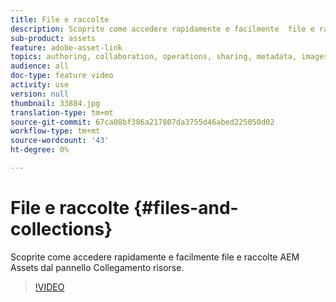 ```yaml
---
title: File e raccolte
description: Scoprite come accedere rapidamente e facilmente  file e raccolte AEM Assets dal pannello Collegamento risorse.
sub-product: assets
feature: adobe-asset-link
topics: authoring, collaboration, operations, sharing, metadata, images
audience: all
doc-type: feature video
activity: use
version: null
thumbnail: 33884.jpg
translation-type: tm+mt
source-git-commit: 67ca08bf386a217807da3755d46abed225050d02
workflow-type: tm+mt
source-wordcount: '43'
ht-degree: 0%

---
```



# File e raccolte {#files-and-collections}

Scoprite come accedere rapidamente e facilmente  file e raccolte AEM Assets dal pannello Collegamento risorse.

>[!VIDEO](https://video.tv.adobe.com/v/33884/?quality=12)